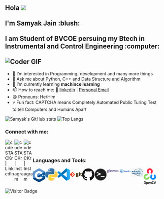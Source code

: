 <h2 align="left">
 <abc>
  <br>Hola <img src="https://user-images.githubusercontent.com/42378118/110234147-e3259600-7f4e-11eb-95be-0c4047144dea.gif" width="30"><br>
  <br> I'm Samyak Jain :blush:<br>
  <br>I am Student of BVCOE persuing my Btech in Instrumental and Control Engineering :computer:<br>
  <br>
    <img src="https://media.giphy.com/media/SWoSkN6DxTszqIKEqv/giphy.gif" alt="Coder GIF" width="500">
 </abc>
</h2> 

- 👀 I’m interested in Programming, development and many more things
- 💬 Ask me about Python, C++ and Data Structure and Algorithm
- 🌱 I’m currently learning <strong> machince learning </strong>
- 📫 How to reach me: 👔 [linkedin][linkedin] |  <a href = "mailto: jsamyak591@gmail.com">Personal Email</a>
- 😄 Pronouns: He/Him
- ⚡ Fun fact: CAPTCHA means Completely Automated Public Turing Test to tell Computers and Humans Apart


![Samyak's  GitHub stats](https://github-readme-stats.vercel.app/api?username=roboanonymous&show_icons=true&theme=radical&include_all_commits=true&count_private=true&show_icons=true&hide=prs)
![Top Langs](https://github-readme-stats.vercel.app/api/top-langs/?username=roboanonymous&layout=compact)


### Connect with me:

[<img align="left" alt="codeSTACKr | LinkedIn" width="30px" src="https://cdn.jsdelivr.net/npm/simple-icons@v3/icons/linkedin.svg" />][linkedin]
[<img align="left" alt="codeSTACKr | Instagram" width="30px" src="https://cdn.jsdelivr.net/npm/simple-icons@v3/icons/instagram.svg" />][instagram]
[<img align="left" alt="codeSTACKr | Instagram" width="30px" src="https://cdn.jsdelivr.net/npm/simple-icons@v3/icons/github.svg" />][instagram]


<br />
<br />


### Languages and Tools:
<img align="left" alt="C++" width="40px" src="Logo/1822px-ISO_C++_Logo.svg.png" />
<img align="left" alt="Python" width="40px" src="Logo/2048px-Python-logo-notext.svg.png" />
<img align="left" alt="Visual Studio Code" width="40px" src="https://raw.githubusercontent.com/github/explore/80688e429a7d4ef2fca1e82350fe8e3517d3494d/topics/visual-studio-code/visual-studio-code.png" />
<img align="left" alt="Git" width="40px" src="https://raw.githubusercontent.com/github/explore/80688e429a7d4ef2fca1e82350fe8e3517d3494d/topics/git/git.png" />
<img align="left" alt="GitHub" width="40px" src="https://raw.githubusercontent.com/github/explore/78df643247d429f6cc873026c0622819ad797942/topics/github/github.png" />
<img align="left" alt="Terminal" width="40px" src="https://raw.githubusercontent.com/github/explore/80688e429a7d4ef2fca1e82350fe8e3517d3494d/topics/terminal/terminal.png" />
<img align="left" alt="Pandas" width="40px" src="Logo/1200px-Pandas_logo.svg.png" />
<img align="left" alt="Numpy" width="40px" src="Logo/1280px-NumPy_logo_2020.svg.png" />
<img align="left" alt="Machine Learning" width="40px" src="Logo/course_346-3460443_machine-learning-course-near-me-machine-learning-logo_07222312412020000000.jpg" />
<img align="left" alt="OpenCV2" width="40px" src="Logo/OpenCV_logo_black_.png" />



<br />
<br />
<br />

[linkedin]: https://www.linkedin.com/in/samyak-jain-9b7177170/
[instagram]: https://www.instagram.com/_smyak_/
[GitHub]: https://github.com/roboanonymous



![Visitor Badge](https://visitor-badge.laobi.icu/badge?page_id=roboanonymous.ravianandfbg)
